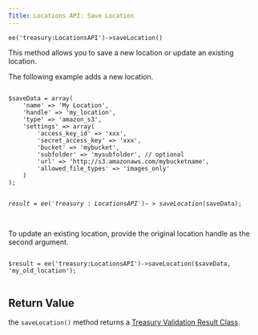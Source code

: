 ```yaml
---
Title: Locations API: Save Location
---
```


`ee('treasury:LocationsAPI')->saveLocation()`

This method allows you to save a new location or update an existing location.

The following example adds a new location.

<div class="content-blocks__pre-wrapper content-blocks__pre-wrapper--example">
<pre class="content-blocks__pre content-blocks__pre--example language-php">
<code class="content-blocks__code content-blocks__code--example language-php">
$saveData = array(
	'name' => 'My Location',
	'handle' => 'my_location',
	'type' => 'amazon_s3',
	'settings' => array(
		'access_key_id' => 'xxx',
		'secret_access_key' => 'xxx',
		'bucket' => 'mybucket',
		'subfolder' => 'mysubfolder', // optional
		'url' => 'http://s3.amazonaws.com/mybucketname',
		'allowed_file_types' => 'images_only'
	)
);

$result = ee('treasury:LocationsAPI')->saveLocation($saveData);
</code>
</pre>
</div>

To update an existing location, provide the original location handle as the second argument.

<div class="content-blocks__pre-wrapper content-blocks__pre-wrapper--example">
<pre class="content-blocks__pre content-blocks__pre--example language-php">
<code class="content-blocks__code content-blocks__code--example language-php">
$result = ee('treasury:LocationsAPI')->saveLocation($saveData, 'my_old_location');
</code>
</pre>
</div>

## Return Value

the `saveLocation()` method returns a [Treasury Validation Result Class](#validation-result-class).
